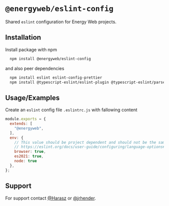 # `@energyweb/eslint-config`

Shared `eslint` configuration for Energy Web projects.

## Installation

Install package with npm

```bash
  npm install @energyweb/eslint-config
```

and also peer dependencies

```bash
  npm install eslint eslint-config-prettier
  npm install @typescript-eslint/eslint-plugin @typescript-eslint/parser
```

## Usage/Examples

Create an `eslint` config file `.eslintrc.js` with fallowing content

```javascript
module.exports = {
  extends: [
    "@energyweb",
  ],
  env: {
    // This value should be project dependent and should not be the same for all repos
    // https://eslint.org/docs/user-guide/configuring/language-options#specifying-environments
    browser: true,
    es2021: true,
    node: true
  },
};
```

## Support

For support contact [@Harasz](https://www.github.com/Harasz) or [@jrhender](https://www.github.com/jrhender).
